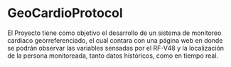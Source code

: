 # GeoCardioProtocol
El Proyecto tiene como objetivo el desarrollo de un sistema de monitoreo cardiaco georreferenciado, el cual contara con una página web en donde se podrán observar las variables sensadas por el RF-V48 y la localización de la persona monitoreada, tanto datos históricos, como en tiempo real.
